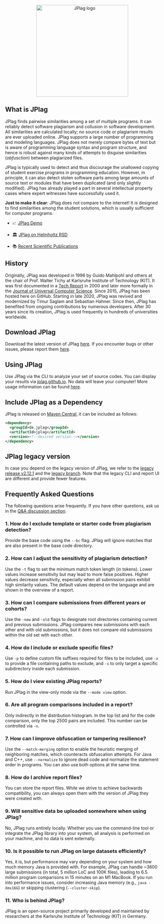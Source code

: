<p align="center"> 
	<img alt="JPlag logo" src="https://user-images.githubusercontent.com/4396919/190650441-5c9407a0-94db-4b05-ae0d-518427db3529.png" width=300px>
</p>

## What is JPlag
JPlag finds pairwise similarities among a set of multiple programs. It can reliably detect software plagiarism and collusion in software development. All similarities are calculated locally; no source code or plagiarism results are ever uploaded online. JPlag supports a large number of programming and modeling languages. JPlag does not merely compare bytes of text but is aware of programming language syntax and program structure, and hence is robust against many kinds of attempts to disguise similarities (_obfusction_) between plagiarized files.

JPlag is typically used to detect and thus discourage the unallowed copying of student exercise programs in programming education. However, in principle, it can also detect stolen software parts among large amounts of source text or modules that have been duplicated (and only slightly modified). JPlag has already played a part in several intellectual property cases where expert witnesses have successfully used it.

**Just to make it clear**: JPlag does not compare to the internet! It is designed to find similarities among the student solutions, which is usually sufficient for computer programs.

* 📈 [JPlag Demo](https://jplag.github.io/Demo/)

* 🏛️ [JPlag on Helmholtz RSD](https://helmholtz.software/software/jplag)

* 📚 [Recent Scientific Publications](https://www.jplag.de)

## History
Originally, JPlag was developed in 1996 by Guido Mahlpohl and others at the chair of Prof. Walter Tichy at Karlsruhe Institute of Technology (KIT). It was first documented in a [Tech Report](https://publikationen.bibliothek.kit.edu/542000) in 2000 and later more formally in the [Journal of Universal Computer Science](http://www.ipd.kit.edu/tichy/uploads/publikationen/16/finding_plagiarisms_among_a_set_of_progr_638847.pdf). Since 2015, JPlag has been hosted here on GitHub. Starting in late 2020, JPlag was revived and modernized by Timur Saglam and Sebastian Hahner.
Since then, JPlag has benefited from ongoing contributions by numerous developers.
After 30 years since its creation, JPlag is used frequently in hundreds of universities worldwide.

## Download JPlag
Download the latest version of JPlag [here](https://github.com/jplag/jplag/releases). If you encounter bugs or other issues, please report them [here](https://github.com/jplag/jplag/issues).

## Using JPlag
Use JPlag via the CLI to analyze your set of source codes. You can display your results via [jplag.github.io](https://jplag.github.io/JPlag/). No data will leave your computer! More usage information can be found [here](https://github.com/jplag/JPlag/wiki/1.-How-to-Use-JPlag).

## Include JPlag as a Dependency
JPlag is released on [Maven Central](https://search.maven.org/search?q=de.jplag), it can be included as follows:
```xml
<dependency>
  <groupId>de.jplag</groupId>
  <artifactId>jplag</artifactId>
  <version><!--desired version--></version>
</dependency>
```

## JPlag legacy version
In case you depend on the legacy version of JPlag, we refer to the [legacy release v2.12.1](https://github.com/jplag/jplag/releases/tag/v2.12.1-SNAPSHOT) and the [legacy branch](https://github.com/jplag/jplag/tree/legacy). Note that the legacy CLI and report UI are different and provide fewer features.

## Frequently Asked Questions
The following questions arise frequently. If you have other questions, ask us in the [Q&A discussion section](https://github.com/jplag/JPlag/discussions/categories/q-a).

### 1. How do I exclude template or starter code from plagiarism detection?
Provide the base code using the `--bc` flag. JPlag will ignore matches that are also present in the base code directory.

### 2. How can I adjust the sensitivity of plagiarism detection?
Use the `-t` flag to set the minimum match token length (in tokens). Lower values increase sensitivity but may lead to more false positives. Higher values decrease sensitivity, especially when all submission pairs exhibit high similarity values. The default values depend on the language and are shown in the overview of a report.

### 3. How can I compare submissions from different years or cohorts?
Use the `-new` and `-old` flags to designate root directories containing current and previous submissions. JPlag compares new submissions with each other and with old submissions, but it does not compare old submissions within the old set with each other.

### 4. How do I include or exclude specific files?
Use `-p` to define custom file suffixes required for files to be included, use `-x` to provide a file containing paths to exclude, and `-s` to only target a specific subdirectory inside each submission.

### 5. How do I view existing JPlag reports?
Run JPlag in the view-only mode via the `--mode view` option. 

### 6. Are all program comparisons included in a report?
Only indirectly in the distribution histogram. In the top list and for the code comparison, only the top 2500 pairs are included. This number can be controlled via `-n`.

### 7. How can I improve obfuscation or tampering resilience?
Use the `--match-merging` option to enable the heuristic merging of neighboring matches, which counteracts obfuscation attempts. For Java and C++, use `--normalize` to ignore dead code and normalize the statement order in programs. You can also use both options at the same time.

### 8. How do I archive report files?
You can store the report files. While we strive to achieve backwards compatibility, you can always open them with the version of JPlag they were created with.

### 9. Will sensitive data be uploaded somewhere when using JPlag?
No, JPlag runs entirely locally. Whether you use the command-line tool or integrate the JPlag library into your system, all analysis is performed on your machine, and no data is sent externally.

### 10. Is it possible to run JPlag on large datasets efficiently?
Yes, it is, but performance may vary depending on your system and how much memory Java is provided with.
For example, JPlag can handle ~3600 large submissions (in total, 5 million LoC and 100K files), leading to 6.5 million program comparisons in 15 minutes on an M1 MacBook. If you run into performance issues, consider increasing Java memory (e.g., `java -Xmx16G`) or skipping clustering (`--cluster-skip`).

### 11. Who is behind JPlag?
JPlag is an open-source project primarily developed and maintained by researchers at the Karlsruhe Institute of Technology (KIT) in Germany.
